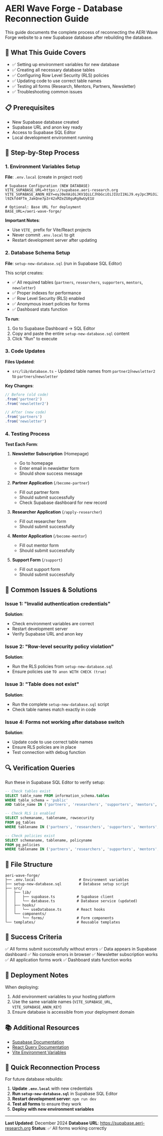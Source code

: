 # AERI Wave Forge - Database Reconnection Guide

This guide documents the complete process of reconnecting the AERI Wave Forge website to a new Supabase database after rebuilding the database.

## 🎯 **What This Guide Covers**

- ✅ Setting up environment variables for new database
- ✅ Creating all necessary database tables
- ✅ Configuring Row Level Security (RLS) policies
- ✅ Updating code to use correct table names
- ✅ Testing all forms (Research, Mentors, Partners, Newsletter)
- ✅ Troubleshooting common issues

## 📋 **Prerequisites**

- New Supabase database created
- Supabase URL and anon key ready
- Access to Supabase SQL Editor
- Local development environment running

## 🔧 **Step-by-Step Process**

### 1. **Environment Variables Setup**

**File**: `.env.local` (create in project root)

```env
# Supabase Configuration (NEW DATABASE)
VITE_SUPABASE_URL=https://supabase.aeri-research.org
VITE_SUPABASE_ANON_KEY=eyJ0eXAiOiJKV1QiLCJhbGciOiJIUzI1NiJ9.eyJpc3MiOiJzdXBhYmFzZSIsImlhdCI6MTc1Mzg4MDEwMCwiZXhwIjo0OTA5NTUzNzAwLCJyb2xlIjoiYW5vbiJ9.y-l9Zkfd4FTm_JakQne7p3r42xMZeZG0guRg8wUyE1U

# Optional: Base URL for deployment
BASE_URL=/aeri-wave-forge/
```

**Important Notes**:
- Use `VITE_` prefix for Vite/React projects
- Never commit `.env.local` to git
- Restart development server after updating

### 2. **Database Schema Setup**

**File**: `setup-new-database.sql` (run in Supabase SQL Editor)

This script creates:
- ✅ All required tables (`partners`, `researchers`, `supporters`, `mentors`, `newsletter`)
- ✅ Proper indexes for performance
- ✅ Row Level Security (RLS) enabled
- ✅ Anonymous insert policies for forms
- ✅ Dashboard stats function

**To run**:
1. Go to Supabase Dashboard → SQL Editor
2. Copy and paste the entire `setup-new-database.sql` content
3. Click "Run" to execute

### 3. **Code Updates**

**Files Updated**:
- `src/lib/database.ts` - Updated table names from `partner2`/`newsletter2` to `partners`/`newsletter`

**Key Changes**:
```typescript
// Before (old code)
.from('partner2')
.from('newsletter2')

// After (new code)
.from('partners')
.from('newsletter')
```

### 4. **Testing Process**

**Test Each Form**:

1. **Newsletter Subscription** (Homepage)
   - Go to homepage
   - Enter email in newsletter form
   - Should show success message

2. **Partner Application** (`/become-partner`)
   - Fill out partner form
   - Should submit successfully
   - Check Supabase dashboard for new record

3. **Researcher Application** (`/apply-researcher`)
   - Fill out researcher form
   - Should submit successfully

4. **Mentor Application** (`/become-mentor`)
   - Fill out mentor form
   - Should submit successfully

5. **Support Form** (`/support`)
   - Fill out support form
   - Should submit successfully

## 🚨 **Common Issues & Solutions**

### Issue 1: "Invalid authentication credentials"
**Solution**:
- Check environment variables are correct
- Restart development server
- Verify Supabase URL and anon key

### Issue 2: "Row-level security policy violation"
**Solution**:
- Run the RLS policies from `setup-new-database.sql`
- Ensure policies use `TO anon WITH CHECK (true)`

### Issue 3: "Table does not exist"
**Solution**:
- Run the complete `setup-new-database.sql` script
- Check table names match exactly in code

### Issue 4: Forms not working after database switch
**Solution**:
- Update code to use correct table names
- Ensure RLS policies are in place
- Test connection with debug function

## 🔍 **Verification Queries**

Run these in Supabase SQL Editor to verify setup:

```sql
-- Check tables exist
SELECT table_name FROM information_schema.tables
WHERE table_schema = 'public'
AND table_name IN ('partners', 'researchers', 'supporters', 'mentors', 'newsletter');

-- Check RLS is enabled
SELECT schemaname, tablename, rowsecurity
FROM pg_tables
WHERE tablename IN ('partners', 'researchers', 'supporters', 'mentors', 'newsletter');

-- Check policies exist
SELECT schemaname, tablename, policyname
FROM pg_policies
WHERE tablename IN ('partners', 'researchers', 'supporters', 'mentors', 'newsletter');
```

## 📁 **File Structure**

```
aeri-wave-forge/
├── .env.local                    # Environment variables
├── setup-new-database.sql        # Database setup script
├── src/
│   ├── lib/
│   │   ├── supabase.ts          # Supabase client
│   │   └── database.ts          # Database service (updated)
│   ├── hooks/
│   │   └── useDatabase.ts       # React hooks
│   └── components/
│       └── forms/               # Form components
└── templates/                   # Reusable templates
```

## 🎯 **Success Criteria**

✅ All forms submit successfully without errors
✅ Data appears in Supabase dashboard
✅ No console errors in browser
✅ Newsletter subscription works
✅ All application forms work
✅ Dashboard stats function works

## 🚀 **Deployment Notes**

When deploying:
1. Add environment variables to your hosting platform
2. Use the same variable names (`VITE_SUPABASE_URL`, `VITE_SUPABASE_ANON_KEY`)
3. Ensure database is accessible from your deployment domain

## 📚 **Additional Resources**

- [Supabase Documentation](https://supabase.com/docs)
- [React Query Documentation](https://tanstack.com/query/latest)
- [Vite Environment Variables](https://vitejs.dev/guide/env-and-mode.html)

## 🔄 **Quick Reconnection Process**

For future database rebuilds:

1. **Update `.env.local`** with new credentials
2. **Run `setup-new-database.sql`** in Supabase SQL Editor
3. **Restart development server**: `npm run dev`
4. **Test all forms** to ensure they work
5. **Deploy with new environment variables**

---

**Last Updated**: December 2024
**Database URL**: https://supabase.aeri-research.org
**Status**: ✅ All forms working correctly

